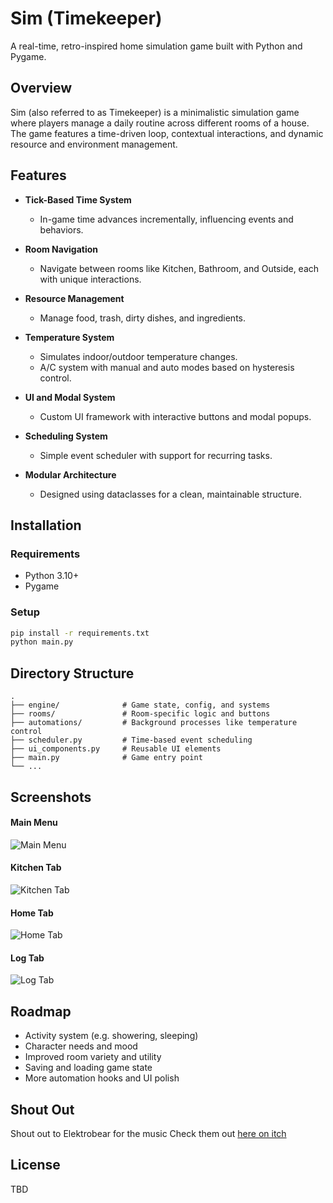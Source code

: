 # Sim (Timekeeper)

A real-time, retro-inspired home simulation game built with Python and Pygame.

## Overview

Sim (also referred to as Timekeeper) is a minimalistic simulation game where players manage a daily routine across different rooms of a house. The game features a time-driven loop, contextual interactions, and dynamic resource and environment management.

## Features

* **Tick-Based Time System**

  * In-game time advances incrementally, influencing events and behaviors.

* **Room Navigation**

  * Navigate between rooms like Kitchen, Bathroom, and Outside, each with unique interactions.

* **Resource Management**

  * Manage food, trash, dirty dishes, and ingredients.

* **Temperature System**

  * Simulates indoor/outdoor temperature changes.
  * A/C system with manual and auto modes based on hysteresis control.

* **UI and Modal System**

  * Custom UI framework with interactive buttons and modal popups.

* **Scheduling System**

  * Simple event scheduler with support for recurring tasks.

* **Modular Architecture**

  * Designed using dataclasses for a clean, maintainable structure.

## Installation

### Requirements

* Python 3.10+
* Pygame

### Setup

```bash
pip install -r requirements.txt
python main.py
```

## Directory Structure

```
.
├── engine/              # Game state, config, and systems
├── rooms/               # Room-specific logic and buttons
├── automations/         # Background processes like temperature control
├── scheduler.py         # Time-based event scheduling
├── ui_components.py     # Reusable UI elements
├── main.py              # Game entry point
└── ...
```

## Screenshots

#### Main Menu
![Main Menu](screenshots\main_menu.png)

#### Kitchen Tab
![Kitchen Tab](screenshots\kitchen_tab.png)

#### Home Tab
![Home Tab](screenshots\home_tab.png)

#### Log Tab
![Log Tab](screenshots\log_tab.png)

## Roadmap

* Activity system (e.g. showering, sleeping)
* Character needs and mood
* Improved room variety and utility
* Saving and loading game state
* More automation hooks and UI polish

## Shout Out
Shout out to Elektrobear for the music
Check them out [here on itch](https://moonanagames.itch.io/)

## License

TBD

